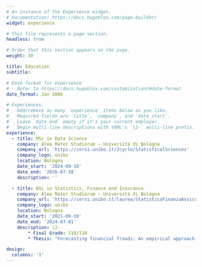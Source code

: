 ```yaml
---
# An instance of the Experience widget.
# Documentation: https://docs.hugoblox.com/page-builder/
widget: experience

# This file represents a page section.
headless: true

# Order that this section appears on the page.
weight: 30

title: Education
subtitle:

# Date format for experience
#   Refer to https://docs.hugoblox.com/customization/#date-format
date_format: Jan 2006

# Experiences.
#   Add/remove as many `experience` items below as you like.
#   Required fields are `title`, `company`, and `date_start`.
#   Leave `date_end` empty if it's your current employer.
#   Begin multi-line descriptions with YAML's `|2-` multi-line prefix.
experience:
  - title: MSc in Data Science
    company: Alma Mater Studiorum – Università di Bologna 
    company_url: 'https://corsi.unibo.it/2cycle/StatisticalSciences'
    company_logo: unibo
    location: Bologna
    date_start: '2024-09-10'
    date_end: '2026-07-18'
    description: ''

  - title: BSc in Statistics, Finance and Insurance
    company: Alma Mater Studiorum – Università di Bologna 
    company_url: 'https://corsi.unibo.it/laurea/StatisticaFinanzaAssicurazioni'
    company_logo: unibo
    location: Bologna
    date_start: '2021-09-10'
    date_end: '2024-07-01'
    description: |2-
        * Final Grade: 110/110
        * Thesis: "Forecasting financial frauds: An empirical approach between classification trees and neural networks"

design:
  columns: '1'
---
```

